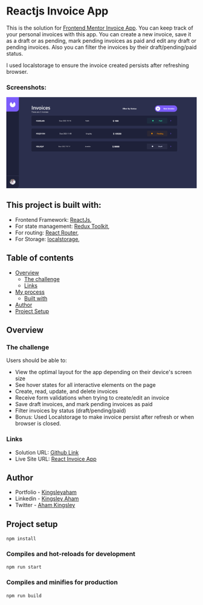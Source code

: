 # Reactjs Invoice App

This is the solution for [Frontend Mentor Invoice App](https://www.frontendmentor.io/challenges/invoice-app-i7KaLTQjl). You can keep track of your personal invoices with this app. You can create a new invoice, save it as a draft or as pending, mark pending invoices as paid and edit any draft or pending invoices. Also you can filter the invoices by their draft/pending/paid status.

I used localstorage to ensure the invoice created persists after refreshing browser.

### Screenshots:

![Desktop Screenshot](./public/screenshots/desktop.png)

## This project is built with:

- Frontend Framework: [ReactJs](https://reactjs.org/),
- For state management: [Redux Toolkit](https://redux-toolkit.js.org/),
- For routing: [React Router](https://reactrouter.com/),
- For Storage: [localstorage](https://developer.mozilla.org/en-US/docs/Web/API/Window/localStorage/),

## Table of contents

- [Overview](#overview)
  - [The challenge](#the-challenge)
  - [Links](#links)
- [My process](#my-process)
  - [Built with](#built-with)
- [Author](#author)
- [Project Setup](#project-setup)

## Overview

### The challenge

Users should be able to:

- View the optimal layout for the app depending on their device's screen size
- See hover states for all interactive elements on the page
- Create, read, update, and delete invoices
- Receive form validations when trying to create/edit an invoice
- Save draft invoices, and mark pending invoices as paid
- Filter invoices by status (draft/pending/paid)
- Bonus: Used Localstorage to make invoice persist after refresh or when browser is closed.

### Links

- Solution URL: [Github Link](https://github.com/Kingsleyaham/react-invoice-app)
- Live Site URL: [React Invoice App](https://react-invoice-app-proj.netlify.app/)

## Author

- Portfolio - [Kingsleyaham](https://github.com/Kingsleyaham/)
- Linkedin - [Kingsley Aham](https://www.linkedin.com/in/kingsley-aham-282a51225/)
- Twitter - [Aham Kingsley](https://twitter.com/aham_kingsley8/)

## Project setup

```
npm install
```

### Compiles and hot-reloads for development

```
npm run start
```

### Compiles and minifies for production

```
npm run build
```
